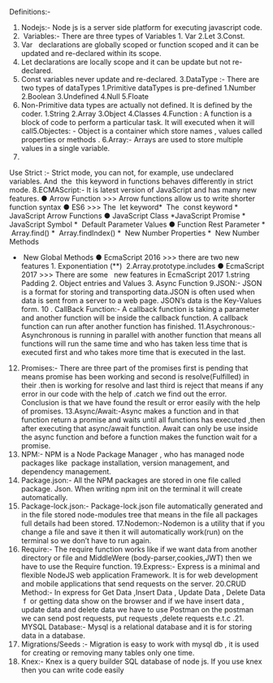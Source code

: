 Definitions:-
1. Nodejs:-
Node js is a server side platform for executing
javascript
code.
2. ​ Variables:-
There are three types of Variables 1. Var 2.Let 3.Const.
1. Var ​ ​ declarations are globally scoped or function scoped and it can be
updated and re-declared within its scope.
2. Let declarations are locally scope and it can be update but not
re-declared.
3. Const variables never update and re-declared.
3.DataType​ :-
There are two types of dataTypes
1.Primitive dataTypes is pre-defined
1.Number
2.Boolean
3.Undefined
4.Null
5.Floate
2. Non-Primitive data types are actually not defined. It is defined by the
coder.
1.String
2.Array
3.Object
4.Classes
4.Function​ :
A function is a block of code to perform a particular task. It will
executed when it will call5.Objectes:​ -
Object is a container which store names , values called
properties or methods​ .
6.Array:-
Arrays are used to store multiple values in a single
variable.
7.
Use Strict :-
Strict mode, you can not, for example, use undeclared
variables.
And ​ the ​ this​ keyword in functions behaves differently
in strict mode.
8.ECMAScript:-
It is latest version of JavaScript and has many new features.
● Arrow Function >>>​ Arrow functions allow us to write shorter
function syntax
● ES6 >>>​ The ​ let​ keyword​ * ​ The ​ const​ keyword​ * ​ JavaScript Arrow Functions
● JavaScript Class​ * ​ JavaScript Promise​ * ​ JavaScript Symbol​ * ​ Default
Parameter Values
● Function Rest Parameter​ * ​ Array.find()​ * ​ Array.findIndex()​ * ​ New
Number Properties​ * ​ New Number Methods
* ​ New Global Methods
● EcmaScript 2016 >>> there are two new features 1.​ Exponentiation
(**) ​ 2.Array.prototype.includes
● EcmaScript 2017 >>> There are some ​ ​ new features in
EcmaScript 2017 1.string Padding 2. Object entries and
Values 3. Async Function
9.​ JSON:-
JSON is a format for storing and transporting data.JSON is often used when data is sent from a server to a
web page.
JSON’s data is the Key-Values form.
10​ . CallBack Function:-
A callback function is taking a parameter and
another function will be inside the callback function. A callback
function can run after another function has finished.
11.Asychronous:-
Asynchronous is running in parallel with another
function that means all functions will run the same time and who
has taken less time that is executed first and who takes more time
that is executed in the last.
12. Promises:-
There are three part of the promises first is pending
that means promise has been working and second is
resolve(Fulfilled) in their .then is working for resolve and last third
is reject that means if any error in our code with the help of .catch
we find out the error.
Conclusion is that we have found the result or error easily with the
help of promises.
13.Async/Await:-Async makes a function and in that function return
a promise and waits until all functions has executed ,then after
executing that async/await function.
Await can only be use inside the async function and before a
function makes the function wait for a promise.
14. NPM:-
NPM is a Node Package Manager , who has managed
node packages like ​ package installation, version management, and
dependency management.
15. Package.json:-
All the NPM packages are stored in one file called
package. Json.
When writing npm init on the terminal it will create
automatically.
16. Package-lock.json:-
Package-lock.json file automatically generated and
in the file stored node-modules tree that means in the file all
packages full details had been stored.
17.Nodemon:-Nodemon​ is a utility that if you change a file and save it then it
will automatically work(run) on the terminal so we don’t have to run again.
18. Require:-
The require function works like if we want data from
another directory or file and MiddleWere (body-parser,cookies,JWT)
then we have to use the Require function.
19.Express:-
Express is a minimal and flexible
NodeJS web
application Framework.
It is for web development and mobile applications that send
requests on the server.
20.CRUD Method:-
In express for Get Data ,Insert Data , Update Data ,
Delete Data ​ f ​ or getting data show on the browser
and if we have insert data , update data and delete
data we have to use Postman on the postman we
can send post requests, put requests ,delete
requests e.t.c .21. MYSQL Database:-
Mysql is a relational database​ and it is for storing
data in a database.
22. Migrations/Seeds :-
Migration is easy to work with mysql db ,
it is used for creating or removing many tables only one time.
23. Knex:-
Knex is a query builder SQL database of node js. If you
use knex then you can write code easily
